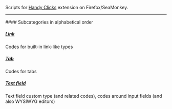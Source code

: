 Scripts for <a href="https://github.com/Infocatcher/Handy_Clicks">Handy Clicks</a> extension on Firefox/SeaMonkey.

<hr>
#### Subcategories in alphabetical order

##### <a href="Link">Link</a>
Codes for built-in link-like types

##### <a href="Tab">Tab</a>
Codes for tabs

##### <a href="Text_field">Text field</a>
Text field custom type (and related codes), codes around input fields (and also WYSIWYG editors)